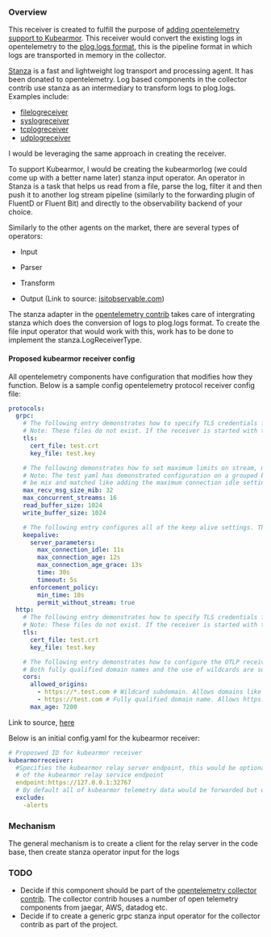 ### Overview

This receiver is created to fulfill the purpose of [adding opentelemetry support to Kubearmor](https://github.com/kubearmor/KubeArmor/issues/894). This receiver would convert the existing logs in opentelemetry to the [plog.logs format](https://github.com/open-telemetry/opentelemetry-collector/tree/main/pdata), this is the pipeline format in which logs are transported in memory in the collector.

[Stanza](https://github.com/observIQ/stanza) is a fast and lightweight log transport and processing agent. It has been donated to opentelemetry. Log based components in the collector contrib use stanza as an intermediary to transform logs to plog.logs. Examples include:

- [filelogreceiver](https://github.com/open-telemetry/opentelemetry-collector-contrib/tree/main/receiver/filelogreceiver)
- [syslogreceiver](https://github.com/open-telemetry/opentelemetry-collector-contrib/tree/main/receiver/syslogreceiver)
- [tcplogreceiver](https://github.com/open-telemetry/opentelemetry-collector-contrib/tree/main/receiver/tcplogreceiver)
- [udplogreceiver](https://github.com/open-telemetry/opentelemetry-collector-contrib/tree/main/receiver/udplogreceiver)

I would be leveraging the same approach in creating the receiver.

To support Kubearmor, I would be creating the kubearmorlog (we could come up with a better name later) stanza input operator. An operator in Stanza is a task that helps us read from a file, parse the log, filter it and then push it to another log stream pipeline (similarly to the forwarding plugin of FluentD or Fluent Bit) and directly to the observability backend of your choice.

Similarly to the other agents on the market, there are several types of operators:

- Input

- Parser

- Transform

- Output (Link to source: [isitobservable.com](https://isitobservable.io/open-telemetry/what-is-stanza-and-what-does-it-do))

The stanza adapter in the [opentelemetry contrib](https://github.com/open-telemetry/opentelemetry-collector-contrib/tree/main/pkg/stanza/adapter) takes care of intergrating stanza which does the conversion of logs to plog.logs format. To create the file input operator that would work with this, work has to be done to implement the stanza.LogReceiverType.


#### Proposed kubearmor receiver config

All opentelemetry components have configuration that modifies how they function. Below is a sample config opentelemetry protocol receiver config file:

```yaml
protocols:
  grpc:
    # The following entry demonstrates how to specify TLS credentials for the server.
    # Note: These files do not exist. If the receiver is started with this configuration, it will fail.
    tls:
      cert_file: test.crt
      key_file: test.key

    # The following demonstrates how to set maximum limits on stream, message size and connection idle time.
    # Note: The test yaml has demonstrated configuration on a grouped by their structure; however, all of the settings can
    # be mix and matched like adding the maximum connection idle setting in this example.
    max_recv_msg_size_mib: 32
    max_concurrent_streams: 16
    read_buffer_size: 1024
    write_buffer_size: 1024

    # The following entry configures all of the keep alive settings. These settings are used to configure the receiver.
    keepalive:
      server_parameters:
        max_connection_idle: 11s
        max_connection_age: 12s
        max_connection_age_grace: 13s
        time: 30s
        timeout: 5s
      enforcement_policy:
        min_time: 10s
        permit_without_stream: true
  http:
    # The following entry demonstrates how to specify TLS credentials for the server.
    # Note: These files do not exist. If the receiver is started with this configuration, it will fail.
    tls:
      cert_file: test.crt
      key_file: test.key

    # The following entry demonstrates how to configure the OTLP receiver to allow Cross-Origin Resource Sharing (CORS).
    # Both fully qualified domain names and the use of wildcards are supported.
    cors:
      allowed_origins:
        - https://*.test.com # Wildcard subdomain. Allows domains like https://www.test.com and https://foo.test.com but not https://wwwtest.com.
        - https://test.com # Fully qualified domain name. Allows https://test.com only.
      max_age: 7200

```
Link to source, [here](https://github.com/open-telemetry/opentelemetry-collector/blob/f64389d15f8b4dbddd807a16aabd84a57ce7826b/receiver/otlpreceiver/testdata/config.yaml)

Below is an initial config.yaml for the kubearmor receiver:

```yaml
# Proposwed ID for kubearmor receiver
kubearmorreceiver:
  #Specifies the kubearmor relay server endpoint, this would be optional by default it would be the value of the KUBEARMOR_SERVICE or in a k8 environment, the value
  # of the kubearmor relay service endpoint
  endpoint:https://127.0.0.1:32767 
  # By default all of kubearmor telemetry data would be forwarded but users can exclude any of them here. Accepted values are: logs, alert, visibility events
  exclude:
    -alerts
```
### Mechanism

The general mechanism is to create a client for the relay server in the code base, then create stanza operator input for the logs

### TODO

- Decide if this component should be part of the [opentelemetry collector contrib](https://github.com/open-telemetry/opentelemetry-collector-contrib). The collector contrib houses a number of open telemetry components from jaegar, AWS, datadog etc.
- Decide if to create a generic grpc stanza input operator for the collector contrib as part of the project.
